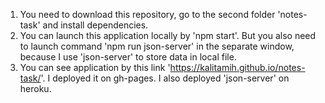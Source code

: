 1. You need to download this repository, go to the second folder 'notes-task' and install dependencies.
2. You can launch this application locally by 'npm start'. But you also need to launch command 'npm run json-server' in the separate window, because I use 'json-server' to store data in local file. 
3. You can see application by this link 'https://kalitamih.github.io/notes-task/'. I deployed it on gh-pages. I also deployed 'json-server' on heroku.

